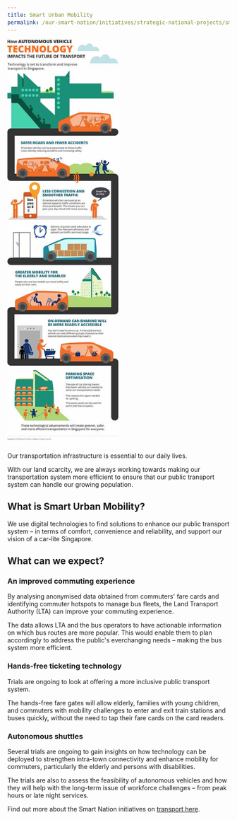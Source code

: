 ```yaml
---
title: Smart Urban Mobility
permalink: /our-smart-nation/initiatives/strategic-national-projects/smart-urban-mobility
---
```

<div style="width:50%;display:flex;flex-wrap:wrap;"><img src="/images/our-smart-nation/Initiatives/smart-urban-mobility.jpeg"></a></div>
 
Our transportation infrastructure is essential to our daily lives. 

With our land scarcity, we are always working towards making our transportation system more efficient to ensure that our public transport system can handle our growing population. 

## What is Smart Urban Mobility?

We use digital technologies to find solutions to enhance our public transport system – in terms of comfort, convenience and reliability, and support our vision of a car-lite Singapore. 
 
## What can we expect?

### An improved commuting experience 
By analysing anonymised data obtained from commuters' fare cards and identifying commuter hotspots to manage bus fleets, the Land Transport Authority (LTA) can improve your commuting experience.

The data allows LTA and the bus operators to have actionable information on which bus routes are more popular. This would enable them to plan accordingly to address the public's everchanging needs – making the bus system more efficient. 

### Hands-free ticketing technology 

Trials are ongoing to look at offering a more inclusive public transport system. 

The hands-free fare gates will allow elderly, families with young children, and commuters with mobility challenges to enter and exit train stations and buses quickly, without the need to tap their fare cards on the card readers.  

### Autonomous shuttles

Several trials are ongoing to gain insights on how technology can be deployed to strengthen intra-town connectivity and enhance mobility for commuters, particularly the elderly and persons with disabilities.

The trials are also to assess the feasibility of autonomous vehicles and how they will help with the long-term issue of workforce challenges – from peak hours or late night services.

Find out more about the Smart Nation initiatives on [transport here](/our-smart-nation/initiatives/transport).
